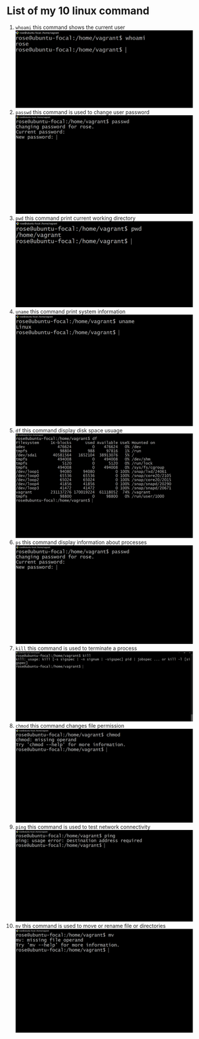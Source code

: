# List of my 10 linux command
1. `whoami` this command shows the current user
![whoami](./images/whoami.PNG)
2. `passwd` this command is used to change user password
![passwd](./images/passwd.PNG)
3. `pwd` this command print current working directory
![pwd](./images/pwd.PNG)
4. `uname` this command print system information
![uname](./images/uname.PNG)
5. `df` this command display disk space usuage
![df](./images/df.PNG)
6. `ps` this command display information about processes
![ps](./images/passwd.PNG)
7. `kill` this command is used to terminate a process
![kill](./images/kill.PNG)
8. `chmod` this command changes file permission
![chmod](./images/chmod.PNG)
9. `ping` this command is used to test network connectivity
![ping](./images/ping.PNG)
10. `mv` this command is used to move or rename file or directories
![mv](./images/mv.PNG)